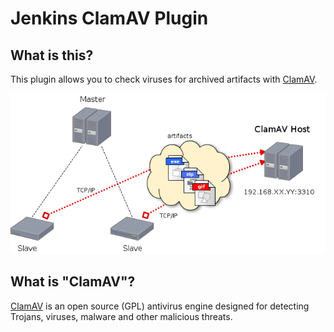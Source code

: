 Jenkins ClamAV Plugin
======================

What is this?
-------------
 This plugin allows you to check viruses for archived artifacts with [ClamAV](http://www.clamav.net/).

 ![ClamAV and Jenkins](doc/ClamAV.png)

What is "ClamAV"?
------------------
 [ClamAV](http://www.clamav.net/) is an open source (GPL) antivirus engine designed for detecting Trojans, viruses, 
 malware and other malicious threats.


